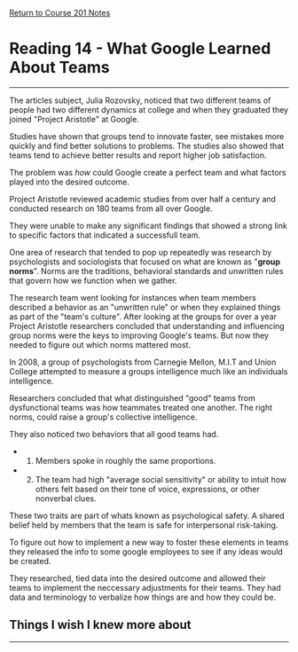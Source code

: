 [Return to Course 201 Notes](https://KrisDunning.github.io/201/)

# Reading 14 - What Google Learned About Teams

*****

The articles subject, Julia Rozovsky, noticed that two different teams of people had two different dynamics at college and when they graduated they joined "Project Aristotle" at Google.  

Studies have shown that groups tend to innovate faster, see mistakes more quickly and find better solutions to problems. The studies also showed that teams tend to achieve better results and report higher job satisfaction.  

The problem was *how* could Google create a perfect team and what factors played into the desired outcome.  

Project Aristotle reviewed academic studies from over half a century and conducted research on 180 teams from all over Google.  

They were unable to make any significant findings that showed a strong link to specific factors that indicated a successfull team.  

One area of research that tended to pop up repeatedly was research by psychologists and sociologists that focused on what are known as "**group norms**". Norms are the traditions, behavioral standards and unwritten rules that govern how we function when we gather.  

The research team went looking for instances when team members described a behavior as an "unwritten rule" or when they explained things as part of the "team's culture". After looking at the groups for over a year Project Aristotle researchers concluded that understanding and influencing group norms were the keys to improving Google's teams. But now they needed to figure out which norms mattered most.  

In 2008, a group of psychologists from Carnegie Mellon, M.I.T and Union College attempted to measure a groups intelligence much like an individuals intelligence.  

Researchers concluded that what distinguished "good" teams from dysfunctional teams was how teammates treated one another. The right norms, could raise a group's collective intelligence.  

They also noticed two behaviors that all good teams had.  

- 1) Members spoke in roughly the same proportions.  
- 2) The team had high "average social sensitivity" or ability to intuit how others felt based on their tone of voice, expressions, or other nonverbal clues.

These two traits are part of whats known as psychological safety. A shared belief held by members that the team is safe for interpersonal risk-taking.  

To figure out how to implement a new way to foster these elements in teams they released the info to some google employees to see if any ideas would be created.  

They researched, tied data into the desired outcome and allowed their teams to implement the neccessary adjustments for their teams. They had data and terminology to verbalize how things are and how they could be.  

## Things I wish I knew more about

*****
